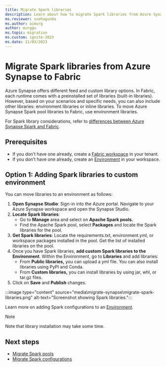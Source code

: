 ```yaml
---
title: Migrate Spark libraries
description: Learn about how to migrate Spark libraries from Azure Synapse Spark to Fabric.
ms.reviewer: snehagunda
ms.author: aimurg
author: murggu
ms.topic: migration
ms.custom: ignite-2023
ms.date: 11/03/2023
---
```


# Migrate Spark libraries from Azure Synapse to Fabric

Azure Synapse offers different feed and custom library options. In Fabric, each runtime comes with a preinstalled set of libraries (built-in libraries). However, based on your scenarios and specific needs, you can also include other libraries: environment libraries or inline libraries. To move Azure Synapse Spark pool libraries to Fabric, use environment libraries.

For Spark library considerations, refer to [differences between Azure Synapse Spark and Fabric](NEEDLINK).

## Prerequisites

* If you don’t have one already, create a [Fabric workspace](../get-started/create-workspaces.md) in your tenant.
* If you don’t have one already, create an [Environment](NEEDLINK) in your workspace. 

## Option 1: Adding Spark libraries to custom environment

You can move libraries to an environment as follows:

1.	**Open Synapse Studio**: Sign-in into the Azure portal. Navigate to your Azure Synapse workspace and open the Synapse Studio.
1.	**Locate Spark libraries**:
    * Go to **Manage** area and select on **Apache Spark pools.**
    * Find the Apache Spark pool, select **Packages** and locate the Spark libraries for the pool.
1.	**Get Spark libraries**: Locate the requirements.txt, environment.yml, or workspace packages installed in the pool. Get the list of installed libraries on the pool.
1.	Once you have Spark libraries, **add custom Spark libraries to the Environment**. Within the Environment, go to **Libraries** and add libraries:
    * From **Public libraries,** you can upload a yml file. You can also install libraries using PyPI and Conda.
    * From **Custom libraries,** you can install libraries by using jar, whl, or tar.gz files.
1.	Click on **Save** and **Publish** changes.

:::image type="content" source="media\migrate-synapse\migrate-spark-libraries.png" alt-text="Screenshot showing Spark libraries.":::

Learn more on adding Spark configurations to an [Environment](NEEDLINK).

> [!NOTE]
> Note that library installation may take some time.

## Next steps

- [Migrate Spark pools](migrate-synapse-spark-pools.md)
- [Migrate Spark configurations](migrate-synapse-spark-configurations.md)